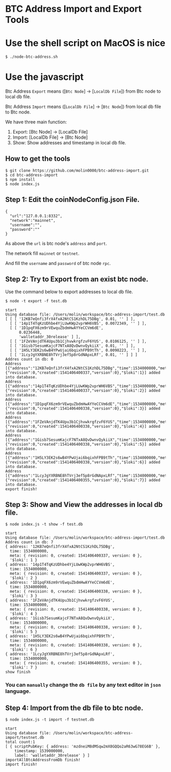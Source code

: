 # BTC Address Import and Export Tools


# Use the shell script on MacOS is nice

```
$ ./node-btc-address.sh
```

# Use the javascript

Btc Address `Export` means ([`Btc Node`] -> [`LocalDb File`]) from Btc node to local db file.

Btc Address `Import` means ([`LocalDb File`] -> [`Btc Node`]) from local db file to Btc node. 

We have three main function:

1. Export: [Btc Node] -> [LocalDb File]
2. Import: [LocalDb File] -> [Btc Node]
3. Show: Show addresses and timestamp in local db file.

## How to get the tools

````
$ git clone https://github.com/molin0000/btc-address-import.git
$ cd btc-address-import
$ npm install
$ node index.js
````

## Step 1: Edit the coinNodeConfig.json File.

````
{
  "url":"127.0.0.1:8332",
  "network":"mainnet",
  "username":"",
  "password":""
}
````

As above the `url` is btc node's `address` and `port`.

The network fill `mainnet` or `testnet`.

And fill the `username` and `password` of btc node `rpc`.

## Step 2: Try to Export from an exist btc node.

Use the command below to export addresses to local db file.

````
$ node -t export -f test.db

start
Using database file: /Users/molin/workspace/btc-address-import/test.db
[ [ [ '12KB7eQnfi3frX4fxA2NtCS1KzhDL75DBg', 0.01, '' ] ],
  [ [ '14p1T4TqKzUDhbe4YjLUwKWp2vprWH6VBS', 0.0072349, '' ] ],
  [ [ '1D1pqFX6zm9rVEwquZbdmHwAYYeCCVm6dE',
      0.0236448,
      'walletaddr_30release' ] ],
  [ [ '1FZeVAnjdTK4Upu3b1CjhvwkrgfzvF6YUS', 0.0106125, '' ] ],
  [ [ '1Gisb7SesumKajcF7NTxA8QvDwnvQykiiX', 0.01, '' ] ],
  [ [ '1H5LY3EK2s6wB4YPwUjai6bqixhFPB9tTh', 0.0098223, '' ] ],
  [ [ '1LcyJgYXRBNE8hTVrj3ef5p8rGdNApxLRf', 0.01, '' ] ] ]
Addres count in db: 0
Address [{"address":"12KB7eQnfi3frX4fxA2NtCS1KzhDL75DBg","time":1534000000,"meta":{"revision":0,"created":1541406400337,"version":0},"$loki":1}] added into database.
Address [{"address":"14p1T4TqKzUDhbe4YjLUwKWp2vprWH6VBS","time":1534000000,"meta":{"revision":0,"created":1541406400337,"version":0},"$loki":2}] added into database.
Address [{"address":"1D1pqFX6zm9rVEwquZbdmHwAYYeCCVm6dE","time":1534000000,"meta":{"revision":0,"created":1541406400338,"version":0},"$loki":3}] added into database.
Address [{"address":"1FZeVAnjdTK4Upu3b1CjhvwkrgfzvF6YUS","time":1534000000,"meta":{"revision":0,"created":1541406400338,"version":0},"$loki":4}] added into database.
Address [{"address":"1Gisb7SesumKajcF7NTxA8QvDwnvQykiiX","time":1534000000,"meta":{"revision":0,"created":1541406400338,"version":0},"$loki":5}] added into database.
Address [{"address":"1H5LY3EK2s6wB4YPwUjai6bqixhFPB9tTh","time":1534000000,"meta":{"revision":0,"created":1541406400338,"version":0},"$loki":6}] added into database.
Address [{"address":"1LcyJgYXRBNE8hTVrj3ef5p8rGdNApxLRf","time":1534000000,"meta":{"revision":0,"created":1541406400355,"version":0},"$loki":7}] added into database.
export finish!
````


## Step 3: Show and View the addresses in local db file.

````
$ node index.js -t show -f test.db

start
Using database file: /Users/molin/workspace/btc-address-import/test.db
Addres count in db: 7
{ address: '12KB7eQnfi3frX4fxA2NtCS1KzhDL75DBg',
  time: 1534000000,
  meta: { revision: 0, created: 1541406400337, version: 0 },
  '$loki': 1 }
{ address: '14p1T4TqKzUDhbe4YjLUwKWp2vprWH6VBS',
  time: 1534000000,
  meta: { revision: 0, created: 1541406400337, version: 0 },
  '$loki': 2 }
{ address: '1D1pqFX6zm9rVEwquZbdmHwAYYeCCVm6dE',
  time: 1534000000,
  meta: { revision: 0, created: 1541406400338, version: 0 },
  '$loki': 3 }
{ address: '1FZeVAnjdTK4Upu3b1CjhvwkrgfzvF6YUS',
  time: 1534000000,
  meta: { revision: 0, created: 1541406400338, version: 0 },
  '$loki': 4 }
{ address: '1Gisb7SesumKajcF7NTxA8QvDwnvQykiiX',
  time: 1534000000,
  meta: { revision: 0, created: 1541406400338, version: 0 },
  '$loki': 5 }
{ address: '1H5LY3EK2s6wB4YPwUjai6bqixhFPB9tTh',
  time: 1534000000,
  meta: { revision: 0, created: 1541406400338, version: 0 },
  '$loki': 6 }
{ address: '1LcyJgYXRBNE8hTVrj3ef5p8rGdNApxLRf',
  time: 1534000000,
  meta: { revision: 0, created: 1541406400355, version: 0 },
  '$loki': 7 }
show finish

````

### You can `manually` change the `db file` by any text editor in `json` language. 

## Step 4: Import from the db file to btc node.

````
$ node index.js -t import -f testnet.db

start
Using database file: /Users/molin/workspace/btc-address-import/testnet.db
total count:1
[ { scriptPubKey: { address: 'mzdneiM8dMSqw2mX8GQQo2aR63wG78EG6B' },
    timestamp: 1539000000,
    label: 'walletaddr_30release' } ]
importAllBtcAddressFromDb finish!
import finish!
````
